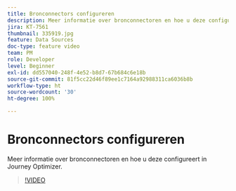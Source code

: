 ```yaml
---
title: Bronconnectors configureren
description: Meer informatie over bronconnectoren en hoe u deze configureert in Journey Optimizer.
jira: KT-7561
thumbnail: 335919.jpg
feature: Data Sources
doc-type: feature video
team: PM
role: Developer
level: Beginner
exl-id: dd557040-248f-4e52-b8d7-67b684c6e18b
source-git-commit: 81f5cc22d46f89ee1c7164a92988311ca6036b8b
workflow-type: ht
source-wordcount: '30'
ht-degree: 100%

---
```


# Bronconnectors configureren

Meer informatie over bronconnectoren en hoe u deze configureert in Journey Optimizer.

>[!VIDEO](https://video.tv.adobe.com/v/335919?quality=12&learn=on)
